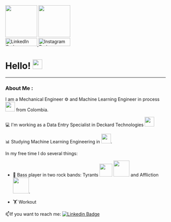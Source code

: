 <div id="header" alignt="center">
   <img src="https://media.giphy.com/media/VK701ED3MoXTbmxQRB/giphy.gif" width="100"/>
  <img src="https://media.giphy.com/media/L3iUyZxjNJ080YJnlt/giphy.gif" width="100"/>
</div>

<div id="badges">
  <a href="https://www.linkedin.com/in/mateo-gonzalez-m/">
    <img src="https://img.shields.io/badge/LinkedIn-blue?style=for-the-badge&logo=linkedin&logoColor=white" alt="LinkedIn Badge" width="100" height="25"/>
  </a>
  <a href="https://www.instagram.com/mateo.gonzalez_m/" wid>
    <img src="https://img.shields.io/badge/Instagram-purple?logo=instagram&logoColor=white"   alt="Instagram Badge" width="100" height="25"/>
  </a>
</div>

<img src="https://komarev.com/ghpvc/?username=TeoGM97&style=flat-square&color=blue" alt=""/>

<h1>
  Hello!
  <img src="https://media.giphy.com/media/3owyplYLWlGFQk9mF2/giphy.gif" width="30px"/>
</h1>

---

###  About Me :
I am a Mechanical Engineer ⚙️ and Machine Learning Engineer in process <img src="https://media.giphy.com/media/H7f707OlXoLeBQW1nu/giphy.gif" width="30"> from Colombia.

:computer: I'm working as a Data Entry Specialist in Deckard Technologies <a href="https://www.deckard.com/" target="_blank"><img src="https://i0.wp.com/www.deckard.com/wp-content/uploads/2021/11/Deckard_logo_leftbrain.png?resize=300%2C76&ssl=1" width="30"></a>


:bar_chart: Studying Machine Learning Engineering in <a href="https://www.platzi.com/" target="_blank"><img src="https://static.platzi.com/media/logotipo-platzi.png" width="30"></a>.

In my free time I do several things:
- :guitar: Bass player in two rock bands: 
  Tyrants <a href="https://www.youtube.com/@tyrants702" target="_blank"><img src="https://img.shields.io/badge/YouTube-red?logo=youtube&logoColor=white" width="40"></a>
  <a href="https://instagram.com/tyrants_thrash?igshid=YmMyMTA2M2Y=" target="_blank"><img src="https://img.shields.io/badge/Instagram-purple?logo=instagram&logoColor=white" width="50"></a> and Affliction <a href="https://instagram.com/afflictionband_?igshid=YmMyMTA2M2Y=" target="_blank"><img src="https://img.shields.io/badge/Instagram-purple?logo=instagram&logoColor=white" width="50"></a>.

- :weight_lifting: Workout

:mailbox:If you want to reach me: [![Linkedin Badge](https://img.shields.io/badge/-LinkedIn-blue?style=flat&logo=Linkedin&logoColor=white)](https://www.linkedin.com/in/mateo-gonzalez-m/)

<!--
Here are some ideas to get you started:

- 🔭 I’m currently working on ...
- 🌱 I’m currently learning ...
- 👯 I’m looking to collaborate on ...
- 🤔 I’m looking for help with ...
- 💬 Ask me about ...
- 📫 How to reach me: ...
- 😄 Pronouns: ...
- ⚡ Fun fact: ...
-->
